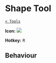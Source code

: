 # Shape Tool

[`< Tools`](./tools.md)

**Icon:** ![](https://raw.githubusercontent.com/jbunke/stipple-effect/master/res/icons/shape_tool.png)

**Hotkey:** <kbd>R</kbd>

## Behaviour

<!-- TODO -->
